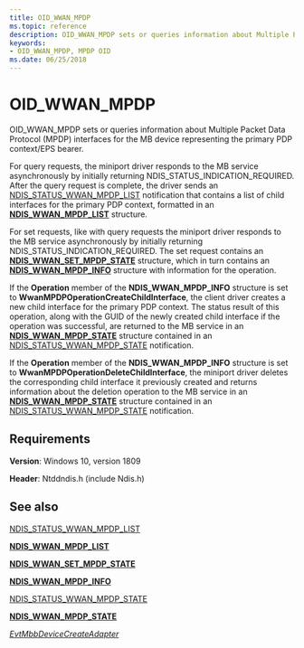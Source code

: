 ```yaml
---
title: OID_WWAN_MPDP
ms.topic: reference
description: OID_WWAN_MPDP sets or queries information about Multiple Packet Data Protocol (MPDP) interfaces for the MB device representing the primary PDP context/EPS bearer.
keywords:
- OID_WWAN_MPDP, MPDP OID
ms.date: 06/25/2018
---
```


# OID_WWAN_MPDP

OID_WWAN_MPDP sets or queries information about Multiple Packet Data Protocol (MPDP) interfaces for the MB device representing the primary PDP context/EPS bearer.

For query requests, the miniport driver responds to the MB service asynchronously by initially returning NDIS_STATUS_INDICATION_REQUIRED. After the query request is complete, the driver sends an [NDIS_STATUS_WWAN_MPDP_LIST](ndis-status-wwan-mpdp-list.md) notification that contains a list of child interfaces for the primary PDP context, formatted in an [**NDIS_WWAN_MPDP_LIST**](/windows-hardware/drivers/ddi/ndiswwan/ns-ndiswwan-_ndis_wwan_mpdp_list) structure.

For set requests, like with query requests the miniport driver responds to the MB service asynchronously by initially returning NDIS_STATUS_INDICATION_REQUIRED. The set request contains an [**NDIS_WWAN_SET_MPDP_STATE**](/windows-hardware/drivers/ddi/ndiswwan/ns-ndiswwan-_ndis_wwan_set_mpdp_state) structure, which in turn contains an [**NDIS_WWAN_MPDP_INFO**](/windows-hardware/drivers/ddi/ndiswwan/ns-ndiswwan-_ndis_wwan_mpdp_info) structure with information for the operation. 

If the **Operation** member of the **NDIS_WWAN_MPDP_INFO** structure is set to **WwanMPDPOperationCreateChildInterface**, the client driver creates a new child interface for the primary PDP context. The status result of this operation, along with the GUID of the newly created child interface if the operation was successful, are returned to the MB service in an [**NDIS_WWAN_MPDP_STATE**](/windows-hardware/drivers/ddi/ndiswwan/ns-ndiswwan-_ndis_wwan_mpdp_state) structure contained in an [NDIS_STATUS_WWAN_MPDP_STATE](ndis-status-wwan-mpdp-state.md) notification.

If the **Operation** member of the **NDIS_WWAN_MPDP_INFO** structure is set to **WwanMPDPOperationDeleteChildInterface**, the miniport driver deletes the corresponding child interface it previously created and returns information about the deletion operation to the MB service in an [**NDIS_WWAN_MPDP_STATE**](/windows-hardware/drivers/ddi/ndiswwan/ns-ndiswwan-_ndis_wwan_mpdp_state) structure contained in an [NDIS_STATUS_WWAN_MPDP_STATE](ndis-status-wwan-mpdp-state.md) notification.

## Requirements

**Version**: Windows 10, version 1809

**Header**: Ntddndis.h (include Ndis.h)


## See also

[NDIS_STATUS_WWAN_MPDP_LIST](ndis-status-wwan-mpdp-list.md)

[**NDIS_WWAN_MPDP_LIST**](/windows-hardware/drivers/ddi/ndiswwan/ns-ndiswwan-_ndis_wwan_mpdp_list)

[**NDIS_WWAN_SET_MPDP_STATE**](/windows-hardware/drivers/ddi/ndiswwan/ns-ndiswwan-_ndis_wwan_set_mpdp_state)

[**NDIS_WWAN_MPDP_INFO**](/windows-hardware/drivers/ddi/ndiswwan/ns-ndiswwan-_ndis_wwan_mpdp_info)

[NDIS_STATUS_WWAN_MPDP_STATE](ndis-status-wwan-mpdp-state.md)

[**NDIS_WWAN_MPDP_STATE**](/windows-hardware/drivers/ddi/ndiswwan/ns-ndiswwan-_ndis_wwan_mpdp_state)

[*EvtMbbDeviceCreateAdapter*](/windows-hardware/drivers/ddi/mbbcx/nc-mbbcx-evt_mbb_device_create_adapter)
